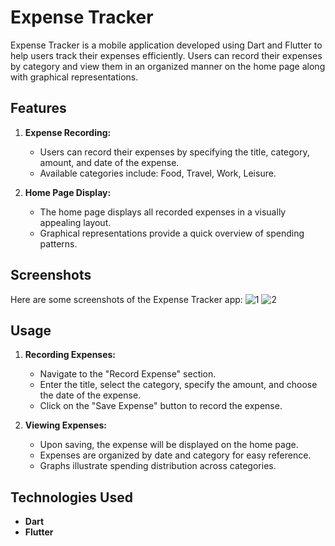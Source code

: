 # Expense Tracker

Expense Tracker is a mobile application developed using Dart and Flutter to help users track their expenses efficiently. Users can record their expenses by category and view them in an organized manner on the home page along with graphical representations.

## Features

1. **Expense Recording:**
    - Users can record their expenses by specifying the title, category, amount, and date of the expense.
    - Available categories include: Food, Travel, Work, Leisure.

2. **Home Page Display:**
    - The home page displays all recorded expenses in a visually appealing layout.
    - Graphical representations provide a quick overview of spending patterns.

## Screenshots

Here are some screenshots of the Expense Tracker app:
![1](https://github.com/BhavikPindoriya/expense_tracker/assets/154498968/4c885be7-3c21-47ec-81ed-aeb8db953449)  ![2](https://github.com/BhavikPindoriya/expense_tracker/assets/154498968/ee25d479-6cdc-4719-93d9-c7b4a7aad0af)  

## Usage

1. **Recording Expenses:**
    - Navigate to the "Record Expense" section.
    - Enter the title, select the category, specify the amount, and choose the date of the expense.
    - Click on the "Save Expense" button to record the expense.

2. **Viewing Expenses:**
    - Upon saving, the expense will be displayed on the home page.
    - Expenses are organized by date and category for easy reference.
    - Graphs illustrate spending distribution across categories.

## Technologies Used

- **Dart**
- **Flutter**



